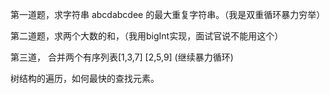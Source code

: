 第一道题，求字符串 abcdabcdee 的最大重复字符串。（我是双重循环暴力穷举）

第二道题，求两个大数的和，（我用bigInt实现，面试官说不能用这个）

第三道， 合并两个有序列表[1,3,7] [2,5,9] (继续暴力循环)

树结构的遍历，如何最快的查找元素。